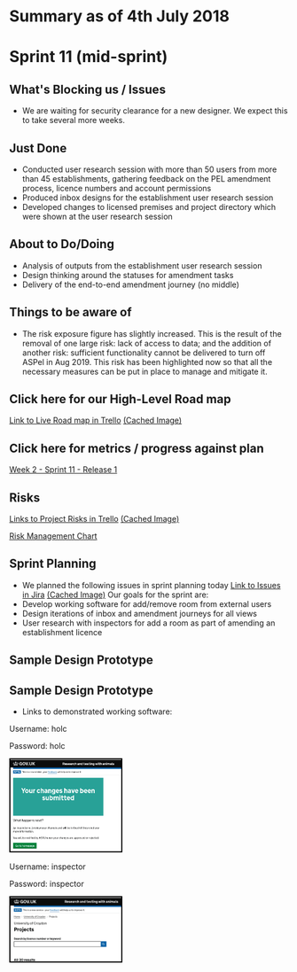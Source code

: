 # Summary as of 4th July 2018 

# Sprint 11 (mid-sprint)

## What's Blocking us / Issues
* We are waiting for security clearance for a new designer.  We expect this to take several more weeks.

## Just Done
* Conducted user research session with more than 50 users from more than 45 establishments, gathering feedback on the PEL amendment process, licence numbers and account permissions
* Produced inbox designs for the establishment user research session
* Developed changes to licensed premises and project directory which were shown at the user research session

## About to Do/Doing
* Analysis of outputs from the establishment user research session
* Design thinking around the statuses for amendment tasks
* Delivery of the end-to-end amendment journey (no middle)

## Things to be aware of
* The risk exposure figure has slightly increased.  This is the result of the removal of one large risk: lack of access to data; and the addition of another risk: sufficient functionality cannot be delivered to turn off ASPel in Aug 2019. This risk has been highlighted now so that all the necessary measures can be put in place to manage and mitigate it.

## Click here for our High-Level Road map
[Link to Live Road map in Trello](https://trello.com/b/gDQdE01u/asl-roadmap)    [\(Cached Image\)](graphs/ASLRoadMap04072018.jpg)

## Click here for metrics / progress against plan
[Week 2 - Sprint 11 - Release 1](graphs/progress04072018.png)

## Risks
[Links to Project Risks in Trello](https://trello.com/b/VuFuCL7t/risk-register-and-kpis-asl-delivery)    [\(Cached Image\)](graphs/ASLRiskRegister04072018.jpg)

[Risk Management Chart](graphs/risk04072018.png)

## Sprint Planning
* We planned the following issues in sprint planning today [Link to Issues in Jira](https://jira.digital.homeoffice.gov.uk/secure/RapidBoard.jspa?rapidView=261)    [\(Cached Image\)](graphs/sprint04072018.png)
Our goals for the sprint are:
* Develop working software for add/remove room from external users
* Design iterations of inbox and amendment journeys for all views
* User research with inspectors for add a room as part of amending an establishment licence

## Sample Design Prototype

## Sample Design Prototype
* Links to demonstrated working software:

Username: holc

Password: holc

<a href="https://public-ui.notprod.asl.homeoffice.gov.uk/"><img src="graphs/change_icon27062018.png" alt="HTML5 Icon" width="200" style="border:2px solid black"></a>

Username: inspector

Password: inspector

<a href="https://inspector-ui.notprod.asl.homeoffice.gov.uk/"><img src="graphs/projects_icon27062018.png" alt="HTML5 Icon" width="200" style="border:2px solid black"></a>

